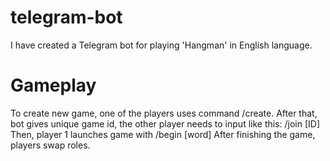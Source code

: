 # telegram-bot

I have created a Telegram bot for playing 'Hangman' in English language.
# Gameplay
To create new game, one of the players uses command /create.
After that, bot gives unique game id, the other player needs to input like this: /join [ID]
Then, player 1 launches game with /begin [word]
After finishing the game, players swap roles.
